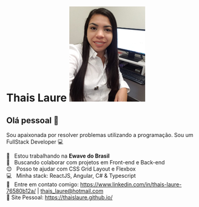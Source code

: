 # Thais Laure                                                     <img width="200px" height="250px" src="https://github.com/thaislaure/thaislaure.github.io/blob/master/thais.jpg">

## Olá pessoal 👋
Sou apaixonada por resolver problemas utilizando a programação.
Sou um FullStack Developer :computer:

 :rocket:  &nbsp; Estou trabalhando na **Ewave do Brasil**
 <br/> :purple_heart: &nbsp; Buscando colaborar com projetos em Front-end e Back-end
 <br/> :blush: &nbsp; Posso te ajudar com CSS Grid Layout e Flexbox
 <br/> :computer: &nbsp; Minha stack: ReactJS, Angular, C# & Typescript
 <br/> :email: &nbsp; Entre em contato comigo: https://www.linkedin.com/in/thais-laure-76580b12a/
| thais_laure@hotmail.com
 <br/> :link: Site Pessoal: https://thaislaure.github.io/
